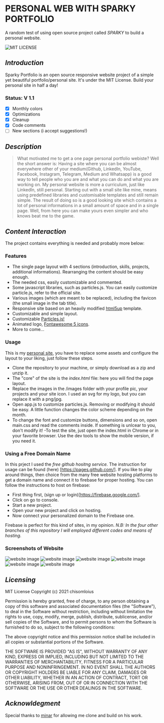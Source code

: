 # PERSONAL WEB WITH SPARKY PORTFOLIO
A random test of using open source project called _SPARKY_ to build a personal website. 

![MIT LICENSE](https://user-images.githubusercontent.com/35638848/125195667-94ff0700-e24e-11eb-8832-afa221d2b541.png)

## _Introduction_
Sparky Portfolio is an open source responsive website project of a simple yet beautiful portfolio/personal site. It's under the MIT License. Build your personal site in half a day!
  ### Status: V 1.1 
 - [x] Monthly colors
 - [x] Optimizations
 - [x] Cleanup
 - [x] Code comments
 - [ ] New sections (i accept suggestions!)
 
## _Description_
> What motivated me to get a one page personal portfolio webiste?
Well the short answer is:
Having a site where you can be almost everywhere other of your medium(Github, LinkedIn, YouTube, Facebook, Instagram, Telegram, Medium and Whatsapp) is a good way to tell people who you are and what you can do and what you are working on. My personal website is more a curriculum, just like LinkedIn, still personal. 
Starting out with a small site like mine, means using predefined  libraries and customisable templates and still remain simple. The result of doing so is a good looking site which contains a lot of personal informations in a small amount of space and in a single page. Well, from here you can make yours even simpler and who knows beat me to the game.
 
## _Content Interaction_
The project contains everything is needed and probably more below:
  ### Features 
  - The single page layout with 4 sections (introduction, skills, projects, additional informations). Rearranging the content should be easy enough.
  - The needed css, easily customizable and commented.
  - Some javascript libraries, such as particles.js. You can easily customize particle.js, refer to the official site.
  - Various images (which are meant to be replaced), including the favicon (the small image in the tab title).
  - Responsive site based on an heavily modified [html5up](https://html5up.net/) template.
  - Customizable and simple layout.
  - Customizable [Particles.js!](https://github.com/chisomloius/my_test_web/blob/master/js/particles.js)
  - Animated logo, [Fontawesome 5 icons](https://fontawesome.com/).
  - More to come...
  ### Usage
  This is my [personal site](www.chisomloius.github.io), you have to replace some assets and configure the layout to your liking, just follow these steps.
  - Clone the repository to your machine, or simply download as a zip and unzip it.
  - The "core" of the site is the *index.html* file: here you will find the page layout.
  - Replace the images in the /images folder with your profile pic, your projects and your site icon. I used an svg for my logo, but you can replace it with a png/jpg.
  - Open app.js to customize particles.js. Removing or modifying it should be easy. A little function changes the color scheme depending on the month. 
  - To change the font and customize buttons, dimensions and so on, open main.css and read the comments inside. If something is unlcear to you, don't modify it!
  -To test the site, just open the index.html in Chrome or in your favorite browser. Use the dev tools to show the mobile version, if you need it.
  ### Using a Free Domain Name
  In this prject I used the *free github hositng service.* The instruction for usage can be found (here) [https://pages.github.com/].
  If you like to play around things, then choice from the many free website hosting platforms to get a domain name and connect it to firebase for proper hosting.
  You can follow the instructions to host on firebase:

  - First thing first, (sign up or login)[https://firebase.google.com/].
  - Click on go to console.
  - Start a new project.
  - Open your new project and click on hosting.
  - Now connect your personalized domain to the Firebase one.

  Firebase is perfect for this kind of sites, in my opinion. 
  *N.B: In the four other branches of this repository I will employed different codes and means of hosting.*
  ### Screenshots of Website
 ![website image](https://user-images.githubusercontent.com/35638848/125196909-836c2e00-e253-11eb-9242-d59d07bada8e.png)
 ![website image](https://user-images.githubusercontent.com/35638848/125196712-bcf06980-e252-11eb-8c76-6df022652eac.png)
 ![website image](https://user-images.githubusercontent.com/35638848/125196714-bd890000-e252-11eb-9d40-2283cda8519b.png)
 ![website image](https://user-images.githubusercontent.com/35638848/125196715-be219680-e252-11eb-9b3c-8823db4c335e.png)
 ![website image](https://user-images.githubusercontent.com/35638848/125196717-be219680-e252-11eb-896b-16698a5e1e32.png)
 ![website image](https://user-images.githubusercontent.com/35638848/125196718-bf52c380-e252-11eb-986d-95c7be52a904.png)

## _Licensing_
MIT License Copyright (c) 2021 chisomloius

Permission is hereby granted, free of charge, to any person obtaining a copy of this software and associated documentation files (the "Software"), to deal in the Software without restriction, including without limitation the rights to use, copy, modify, merge, publish, distribute, sublicense, and/or sell copies of the Software, and to permit persons to whom the Software is furnished to do so, subject to the following conditions:

The above copyright notice and this permission notice shall be included in all copies or substantial portions of the Software.

THE SOFTWARE IS PROVIDED "AS IS", WITHOUT WARRANTY OF ANY KIND, EXPRESS OR IMPLIED, INCLUDING BUT NOT LIMITED TO THE WARRANTIES OF MERCHANTABILITY, FITNESS FOR A PARTICULAR PURPOSE AND NONINFRINGEMENT. IN NO EVENT SHALL THE AUTHORS OR COPYRIGHT HOLDERS BE LIABLE FOR ANY CLAIM, DAMAGES OR OTHER LIABILITY, WHETHER IN AN ACTION OF CONTRACT, TORT OR OTHERWISE, ARISING FROM, OUT OF OR IN CONNECTION WITH THE SOFTWARE OR THE USE OR OTHER DEALINGS IN THE SOFTWARE.

## _Acknowldegment_
Special thanks to [minar](hhtps://github.com/m-i-n-a-r) for allowing me clone and build on his work.
